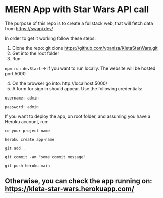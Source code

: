 # MERN App with Star Wars API call

The purpose of this repo is to create a fullstack web, that will fetch data from https://swapi.dev/

In order to get it working follow these steps:

1. Clone the repo: git clone https://github.com/vpaniza/KletaStarWars.git
2. Get into the root folder
3. Run: 

`npm run devStart` -> if you want to run locally. The website will be hosted port 5000

4. On the browser go into: http://localhost:5000/
5. A form for sign in should appear. Use the following credentials:

`username: admin`

`password: admin`

If you want to deploy the app, on root folder, and assuming you have a Heroku account, run:

`cd your-project-name`

`heroku create app-name`

`git add .` 

`git commit -am "some commit message"`

`git push heroku main`


## Otherwise, you can check the app running on: https://kleta-star-wars.herokuapp.com/
